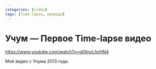 ```yaml
---
categories: [video]
tags: [Time-lapse, природа]
---
```


# Учум — Первое Time-lapse видео

<https://www.youtube.com/watch?v=g0XnvLhvHN4>

Моё видео с Учума 2013 года.

